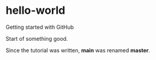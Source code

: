 # hello-world
Getting started with GitHub

Start of something good.

Since the tutorial was written, **main** was renamed **master**.
